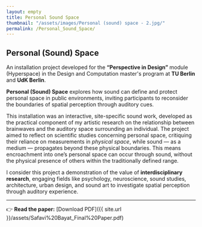 ```yaml
---
layout: empty
title: Personal Sound Space
thumbnail: "/assets/images/Personal (sound) space - 2.jpg/"
permalink: /Personal_Sound_Space/
---
```


## Personal (Sound) Space

An installation project developed for the **“Perspective in Design”** module (Hyperspace) in the Design and Computation master's program at **TU Berlin** and **UdK Berlin**.

**Personal (Sound) Space** explores how sound can define and protect personal space in public environments, inviting participants to reconsider the boundaries of spatial perception through auditory cues.

This installation was an interactive, site-specific sound work, developed as the practical component of my artistic research on the relationship between brainwaves and the auditory space surrounding an individual. The project aimed to reflect on scientific studies concerning personal space, critiquing their reliance on measurements in *physical space*, while sound — as a medium — propagates beyond these physical boundaries. This means encroachment into one’s personal space can occur through sound, without the physical presence of others within the traditionally defined range.

I consider this project a demonstration of the value of **interdisciplinary research**, engaging fields like psychology, neuroscience, sound studies, architecture, urban design, and sound art to investigate spatial perception through auditory experience.

---

👉 **Read the paper:** [Download PDF]({{ site.url }}/assets/Safavi%20Bayat_Final%20Paper.pdf)